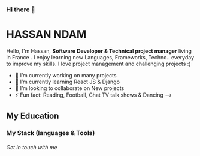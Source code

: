 ### Hi there 👋

<h1>HASSAN NDAM</h1>

Hello, I'm Hassan, <strong>Software Developer & Technical project manager</strong> living in France
. I enjoy learning new Languages, Frameworks, Techno.. everyday to improve my skills.  I love project management and challenging projects :)<br>


- 🔭 I’m currently working on many projects
- 🌱 I’m currently learning React JS & Django
- 👯 I’m looking to collaborate on New projects 
- ⚡ Fun fact: Reading, Football, Chat TV talk shows & Dancing
-->


<h2>My Education</h2>


<h3>My Stack (languages & Tools) </h3>



<h6>Get in touch with me</h6>
